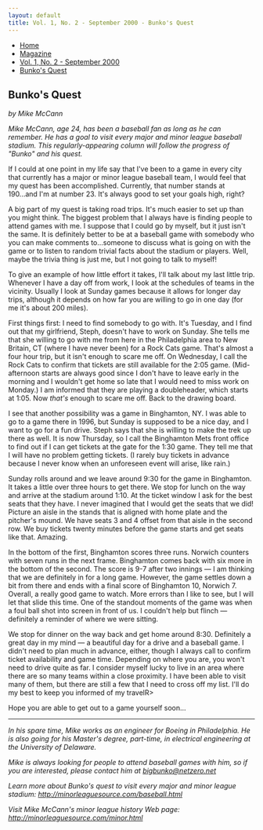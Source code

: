 ```yaml
---
layout: default
title: Vol. 1, No. 2 - September 2000 - Bunko's Quest
---
```

<nav class="breadcrumb" aria-label="breadcrumbs">
  <ul>
    <li><a href="{{ site.url }}{{ site.baseurl }}/index.html">Home</a></li>
    <li><a href="../magazine-home.html">Magazine</a></li>
    <li><a href="bi_vol_1_no_2_home.html">Vol. 1, No. 2 - September 2000</a></li>
    <li class="is-active"><a href="#" aria-current="page">Bunko's Quest</a></li>
  </ul>
</nav>

<section class="storycontent">
  <h1>Bunko's Quest</h1>
  <p><em>by Mike McCann</em></p>

  <p>
    <em>Mike McCann, age 24, has been a baseball fan as long as he can remember. He has a goal to visit every major and minor league baseball stadium. This regularly-appearing column will follow the progress of "Bunko" and his quest.</em>
  </p>

  <p>
    If I could at one point in my life say that I've been to a game in every city that currently has a major or minor league baseball team, I would feel that my quest has been accomplished.  Currently, that number stands at 190...and I'm at number 23.  It's always good to set your goals high, right?
  </p>

  <p>
    A big part of my quest is taking road trips.  It's much easier to set up than you might think.  The biggest problem that I always have is finding people to attend games with me.  I suppose that I could go by myself, but it just isn't the same.  It is definitely better to be at a baseball game with somebody who you can make comments to...someone to discuss what is going on with the game or to listen to random trivial facts about the stadium or players.  Well, maybe the trivia thing is just me, but I not going to talk to myself!
  </p>

  <p>
    To give an example of how little effort it takes, I'll talk about my last little trip.  Whenever I have a day off from work, I look at the schedules of teams in the vicinity.  Usually I look at Sunday games because it allows for longer day trips, although it depends on how far you are willing to go in one day (for me it's about 200 miles).
  </p>

  <p>
    First things first:  I need to find somebody to go with.  It's Tuesday, and I find out that my girlfriend, Steph, doesn't have to work on Sunday.  She tells me that she willing to go with me from here in the Philadelphia area to New Britain, CT (where I have never been) for a Rock Cats game.  That's almost a four hour trip, but it isn't enough to scare me off.  On Wednesday, I call the Rock Cats to confirm that tickets are still available for the 2:05 game.  (Mid-afternoon starts are always good since I don't have to leave early in the morning and I wouldn't get home so late that I would need to miss work on Monday.)  I am informed that they are playing a doubleheader, which starts at 1:05.  Now <em>that's</em> enough to scare me off.  Back to the drawing board.
  </p>

  <p>
    I see that another possibility was a game in Binghamton, NY.  I was able to go to a game there in 1996, but Sunday is supposed to be a nice day, and I want to go for a fun drive.  Steph says that she is willing to make the trek up there as well.  It is now Thursday, so I call the Binghamton Mets front office to find out if I can get tickets at the gate for the 1:30 game.  They tell me that I will have no problem getting tickets.  (I rarely buy tickets in advance because I never know when an unforeseen event will arise, like rain.)
  </p>

  <p>
    Sunday rolls around and we leave around 9:30 for the game in Binghamton.  It takes a little over three hours to get there.  We stop for lunch on the way and arrive at the stadium around 1:10.  At the ticket window I ask for the best seats that they have.  I never imagined that I would get the seats that we did!  Picture an aisle in the stands that is aligned with home plate and the pitcher's mound.  We have seats 3 and 4 offset from that aisle in the second row.  We buy tickets twenty minutes before the game starts and get seats like that.  Amazing.
  </p>

  <p>
    In the bottom of the first, Binghamton scores three runs.  Norwich counters with seven runs in the next frame.  Binghamton comes back with six more in the bottom of the second.  The score is 9-7 after two innings &mdash; I am thinking that we are definitely in for a long game.  However, the game settles down a bit from there and ends with a final score of Binghamton 10, Norwich 7.  Overall, a really good game to watch.  More errors than I like to see, but I will let that slide this time.  One of the standout moments of the game was when a foul ball shot into screen in front of us.  I couldn't help but flinch &mdash; definitely a reminder of where we were sitting.
  </p>

  <p>
    We stop for dinner on the way back and get home around 8:30.  Definitely a great day in my mind &mdash; a beautiful day for a drive and a baseball game.  I didn't need to plan much in advance, either, though I always call to confirm ticket availability and game time.  Depending on where you are, you won't need to drive quite as far.  I consider myself lucky to live in an area where there are so many teams within a close proximity.  I have been able to visit many of them, but there are still a few that I need to cross off my list.  I'll do my best to keep you informed of my travelR>
  </p>

  <p>
    Hope you are able to get out to a game yourself soon...
  </p>

  <hr />

  <p>
    <em>In his spare time, Mike works as an engineer for Boeing in Philadelphia. He is also going for his Master's degree, part-time, in electrical engineering at the University of Delaware.</em>
  </p>

  <p>
    <em>Mike is always looking for people to attend baseball games with him, so if you are interested, please contact him at <a href="mailto:bigbunko@netzero.net">bigbunko@netzero.net</a></em>
  </p>

  <p>
    <em>Learn more about Bunko's quest to visit every major and minor league stadium: <a href="http://minorleaguesource.com/baseball.html">http://minorleaguesource.com/baseball.html</a></em>
  </p>

  <p>
    <em>Visit Mike McCann's minor league history Web page: <a href="http://minorleaguesource.com/minor.html">http://minorleaguesource.com/minor.html</a></em>
  </p>

</section>
